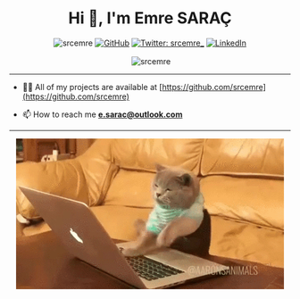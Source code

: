 <h1 align="center">Hi 👋, I'm Emre SARAÇ</h1>

<p align="center"> 
    <img src="https://komarev.com/ghpvc/?username=srcemre&label=Profile%20views&color=0e75b6&style=flat" alt="srcemre" />
    <a href="https://github.com/srcemre"><img src="https://img.shields.io/github/followers/cosasdepuma.svg?label=GitHub&style=social" alt="GitHub"></a>
    <a href="https://twitter.com/srcemre_" target="_blank"><img alt="Twitter: srcemre_" src="https://img.shields.io/twitter/follow/srcemre_.svg?style=social" /></a>
    <a href="https://www.linkedin.com/in/saracemre"><img src="https://img.shields.io/badge/LinkedIn--_.svg?style=social&logo=linkedin" alt="LinkedIn"></a>
</p>

<p align="center">&nbsp;<img align="center" src="https://github-readme-stats.vercel.app/api?username=srcemre&show_icons=true" alt="srcemre" /></p>


<hr>


- 👨‍💻 All of my projects are available at [https://github.com/srcemre](https://github.com/srcemre)

- 📫 How to reach me **e.sarac@outlook.com**

<hr>
<div align="center"><img src="assets/cat.gif" alt="Gif1" /></div>


<!--
**srcemre/srcemre** is a ✨ _special_ ✨ repository because its `README.md` (this file) appears on your GitHub profile.

Here are some ideas to get you started:

- 🔭 I’m currently working on ...
- 🌱 I’m currently learning ...
- 👯 I’m looking to collaborate on ...
- 🤔 I’m looking for help with ...
- 💬 Ask me about ...
- 📫 How to reach me: ...
- 😄 Pronouns: ...
- ⚡ Fun fact: ...
-->
